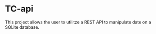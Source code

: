 # TC-api

This project allows the user to utilitze a REST API to manipulate date on a SQLite database.
